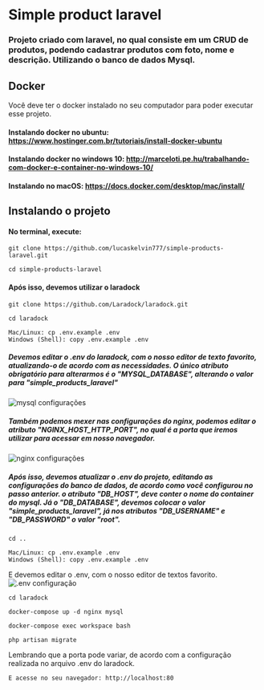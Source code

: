 

# Simple product laravel
### Projeto criado com laravel, no qual consiste em um CRUD de produtos, podendo cadastrar produtos com foto, nome e descrição. Utilizando o banco de dados Mysql.

## Docker

Você deve ter o docker instalado no seu computador para poder executar esse projeto.
#### Instalando docker no ubuntu: https://www.hostinger.com.br/tutoriais/install-docker-ubuntu
#### Instalando docker no windows 10:  http://marceloti.pe.hu/trabalhando-com-docker-e-container-no-windows-10/
#### Instalando no macOS: https://docs.docker.com/desktop/mac/install/

## Instalando o projeto

#### No terminal, execute:

    git clone https://github.com/lucaskelvin777/simple-products-laravel.git
    
    cd simple-products-laravel
    
   #### Após isso, devemos utilizar o laradock
    
    git clone https://github.com/Laradock/laradock.git
    
    cd laradock
    
    Mac/Linux: cp .env.example .env
    Windows (Shell): copy .env.example .env
   
  ##### Devemos editar o .env do laradock, com o nosso editor de texto favorito,  atualizando-o de acordo com as necessidades. O único atributo obrigatório para alterarmos é o "MYSQL_DATABASE", alterando o valor para "simple_products_laravel"
   ![mysql configurações](https://lh3.googleusercontent.com/mGKwV0ZKXgWYJU7dT1rV1_bDHePhhGzicG9k9MAyNi00nmh6W9a6p0iRxnktD2nRzBdCkzSMMkCurCGjES7JzBDrkfX6gbYZep91h2lUpOZml2GSmoUsmwC3tnr-ZbVz6VzcEmgWiguvMEfh5avtmjJqQvGyNkc8o195JxCh6UKdsD6xfKXIsJxGrWCaD-uaLM2AS1PpiF9iCHACf1Lgd5PFRZths9RrtfQp6Cs-lBmgaC1oKdRC4ziah3HsQkMb6JvB6-mdEBS4_XyIlObgSnL-Ybaacd11bm1-rS9aMep_v3yVGDNk4ShTm_ZVot4KRv7q2jlSIcnv8ylDVZpfGS4XS-PQ6hrgBJNoxuuCu3rPu5UaQi1vS8-gLNcEB3EjQI04gmY5Uop7dd3Fu5T2IRh9fPt0f8inPN5MExx-XXuO17CHDdVQTZXcIPWlbCT8ucNrtjankfpmIRlZQWLMLU5mMAzYBasGoBOuSroOnGupC2XtJVSi8oop_PhVtlqPen2QKhsik40LB4FZB9bDe15mfyIq60Lm1ubwaaHN4rpf1-iUsO3z-7alGKAKhsN25cNul0QBMYfHgJ3ccSclJC6RRTBsC-GzZJxRDFnsr3O_2qxXLU9XkfmJnXJ-Z9NwqKj19zMURPIv4w-bFlnZUyOgxNLa3BrHRa2CMrOzBiiDVE-VNs8wweObStwgBdE5ANjEjgV8x9OkV91fe1wgpY8=w447-h136-no?authuser=4) 
##### Também podemos mexer nas configurações do nginx, podemos editar o atributo "NGINX_HOST_HTTP_PORT", no qual é a porta que iremos utilizar para acessar em nosso navegador.
![nginx configurações](https://lh3.googleusercontent.com/edB6tyS0Bn9MRysuJMDwSwEjQ7qd2fJ9F_o4xAzn3G116TlcWdX-JQeM2bbUE3Rie5QFA2amgX-EpidEDUy4rICWEljDwCd6Ece3kEApMuuicoGqwtTZYfbVcMLHWLbOGc4m7PtdMJUgltedZZ_crTxa99JCNh4KHj5shXrMIQdFlF-r3AVQ05QRtyrxDEAf_DHtWa_WPU_6VA7CUvBRX3_Mr4v_7vSE0kpFoxnokK5ihEabtclUXEplLA7m_d8sT-R86dtPjpcX0-jwbv2jS-06flr042TCXvFAHD23C52HIwVedq978hf8dO_EScuDSORyHZAABM86GnX8j_EbcEIIP8sn2B7V-IChDFXgbUBnrSAWYiBrPWMH0ftFr_xMP2ACfeWowkMQrW2Vc62H_leUhexeD-1sPKZLqPYvOq2vQCQyFJLr1MbGqSTen5yojsZ9jJbfDyGArM-ke0JQQTvA5h80Vj003Ppqzpgt6sSCVHmODn1YkOh61a9uTCQaaoZjSeRoC17PFFfaA1NUBLk8Vp2Icct8lNkCgkGZgLHj1bY_9BPWRgH5VTvk0p8y5C47wRm1bpAJ-J51zCtXNVOgzQwrBDrsYZudEM4nvvZ5FtYXVanAWcAllTDryXY2DsbaoNED5ixRNQMXUTTxya8nb1hZgU8iI0zr0n51qKJYSwEpKu4z4yLeVSruEl23ZGOpeVIKOhLYyAr1UUNcw1o=w469-h139-no?authuser=4)

##### Após isso, devemos atualizar o .env do projeto,  editando as configurações do banco de dados, de acordo como você configurou no passo anterior. o atributo "DB_HOST",  deve conter o nome do container do mysql. Já o "DB_DATABASE",  devemos colocar o valor "simple_products_laravel", já nos atributos "DB_USERNAME" e "DB_PASSWORD" o valor "root".

    cd ..
    
    Mac/Linux: cp .env.example .env
    Windows (Shell): copy .env.example .env
    
   E devemos editar o .env, com o nosso editor de textos favorito.
   ![.env configuração](https://lh3.googleusercontent.com/61vfjvxlrPGGkMmAXEEtAExM49m9TJEVnCA4GJYDyqZNKIPs6F7i2RoZE0bGJZeiIa-_Mm-YCD70MKh2RCFJ14kjbFBgZIVYUquHl7Fcc6Odm0Vrmg60zUer_p7PSsfTUy2tIuXeSK5iKFNtO8EbmkscFdFp17LT9gPyyG3X7uq4xrLmEJuKL60B159qz1IDOzrAvd3qObzJPqMV1PV0Q_xDsseENw3asvcyKMyeXrN1cqLUKQnuT5Gvgw80oCi8KxQtDfiqlZl6An2f9zkHZK-N0WyE7wZOkkYcGUJ1ZwxfpJVSJy6RSWndM595JfMqEubrITRbsf-cGlPTGsCimQLB7odfBawVugBPRJ-JseSpDwvB3vvf0VP-ar1A2_Xaq0GS7znVRQpLYj8j29H9SeaQW2Wb9jhi-j2i6nTqr7ay7L3xa2aQqgeEbRXI77A7CZvSj-ilsLsUmCw25Zp-gMhhvvmfB8OjndMnv1ULuJlD7aw39sIdgsutji3UGBtIWbgVeiYSfvUQkjQmTHs7w7noc4TMLhbkp5AyOmdxBsh-8r-EUu027a9Z-AXoAL7Wt0nvAIpQplFa95q0EromGDPtXhSVwwCd7W8IrRQjWAkXXOuML74OATdYf9P7pDIKR8fXuul4A5F9ba47uHCDR0OitcqOXAppP0d_Z265mPBruL1hInUBq3Gmt_IoDciOzYpJ-adpqdkWTyNskOM0O4I=w273-h102-no?authuser=4)
   
   
   
    
    cd laradock
    
    docker-compose up -d nginx mysql
    
    docker-compose exec workspace bash
    
    php artisan migrate
  Lembrando que a porta pode variar, de acordo com a configuração realizada no arquivo .env do laradock.
    
    E acesse no seu navegador: http://localhost:80
   


